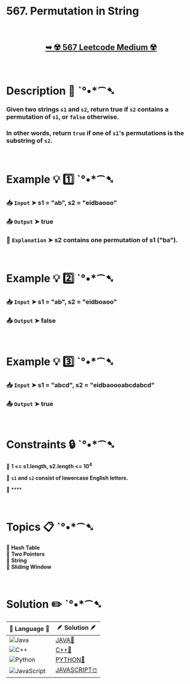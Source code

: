 # 567. Permutation in String

</br>

<h2 align="center"> 

<a href="https://leetcode.com/problems/permutation-in-string/description/?envType=daily-question&envId=2024-10-05"><strong>➥ ☢️ 567 Leetcode Medium ☢️ </strong></a>
</h2>

</br>

# Description 📜 ˋ°•*⁀➷

### Given two strings `s1` and `s2`, return true if `s2` contains a permutation of `s1`, or `false` otherwise.

### In other words, return `true` if one of `s1`'s permutations is the substring of `s2`.

</br>

# Example 💡 1️⃣ ˋ°•*⁀➷

  ### 📥 `Input`  ➤ s1 = "ab", s2 = "eidbaooo"

  ### 📤 `Output`  ➤ true

  ### 🔦 `Explanation`  ➤ s2 contains one permutation of s1 ("ba").

</br>

# Example 💡 2️⃣ ˋ°•*⁀➷

  ### 📥 `Input` ➤ s1 = "ab", s2 = "eidboaoo"

  ### 📤 `Output`  ➤  false

</br>

# Example 💡 3️⃣ ˋ°•*⁀➷

  ### 📥 `Input` ➤ s1 = "abcd", s2 = "eidbaoooabcdabcd"

  ### 📤 `Output`  ➤ true

</br>

# Constraints 🔒 ˋ°•*⁀➷

🔹 **1 <= s1.length, s2.length <= 10<sup>4</sup>** </br>

🔹 **`s1` and `s2` consist of lowercase English letters.** </br>

🔹 **** </br>

</br>

# Topics 📋 ˋ°•*⁀➷

🔸 **Hash Table**  </br>
🔸 **Two Pointers**  </br>
🔸 **String**  </br>
🔸 **Sliding Window**  </br>

</br>

# Solution ✏️ ˋ°•*⁀➷

| 📒 Language 📒  | 🪶 Solution 🪶 |
| ------------- | ------------- |
|  ![Java](https://img.shields.io/badge/java-%23ED8B00.svg?style=for-the-badge&logo=openjdk&logoColor=white)  | [JAVA🍁](https://github.com/Prakhar-002/LEETCODE/blob/main/%F0%9F%93%9C%20Daily%20Challange%20%F0%9F%92%A1/10%20October%20%F0%9F%AA%94%202024/05%20-%2010%20-%202024%20---%20567.%20Permutation%20in%20String%20%E2%98%83%EF%B8%8F%20%F0%9F%8D%81%20%F0%9F%8D%B0%20%F0%9F%8E%B2/%F0%9F%8D%81JAVA%20-%20567.%20Permutation%20in%20String.java) |
|  ![C++](https://img.shields.io/badge/c++-%2300599C.svg?style=for-the-badge&logo=c%2B%2B&logoColor=white)  | [C++🎲](https://github.com/Prakhar-002/LEETCODE/blob/main/%F0%9F%93%9C%20Daily%20Challange%20%F0%9F%92%A1/10%20October%20%F0%9F%AA%94%202024/05%20-%2010%20-%202024%20---%20567.%20Permutation%20in%20String%20%E2%98%83%EF%B8%8F%20%F0%9F%8D%81%20%F0%9F%8D%B0%20%F0%9F%8E%B2/%F0%9F%8E%B2CPP%20-%20567.%20Permutation%20in%20String.cpp)  |
|  ![Python](https://img.shields.io/badge/python-3670A0?style=for-the-badge&logo=python&logoColor=ffdd54)    | [PYTHON🍰](https://github.com/Prakhar-002/LEETCODE/blob/main/%F0%9F%93%9C%20Daily%20Challange%20%F0%9F%92%A1/10%20October%20%F0%9F%AA%94%202024/05%20-%2010%20-%202024%20---%20567.%20Permutation%20in%20String%20%E2%98%83%EF%B8%8F%20%F0%9F%8D%81%20%F0%9F%8D%B0%20%F0%9F%8E%B2/%F0%9F%8D%B0PYTHON%20-%20567.%20Permutation%20in%20String.py) |
| ![JavaScript](https://img.shields.io/badge/javascript-%23323330.svg?style=for-the-badge&logo=javascript&logoColor=%23F7DF1E)   | [JAVASCRIPT☃️](https://github.com/Prakhar-002/LEETCODE/blob/main/%F0%9F%93%9C%20Daily%20Challange%20%F0%9F%92%A1/10%20October%20%F0%9F%AA%94%202024/05%20-%2010%20-%202024%20---%20567.%20Permutation%20in%20String%20%E2%98%83%EF%B8%8F%20%F0%9F%8D%81%20%F0%9F%8D%B0%20%F0%9F%8E%B2/%E2%98%83%EF%B8%8FJAVASCRIPT%20-%20567.%20Permutation%20in%20String.js) |
